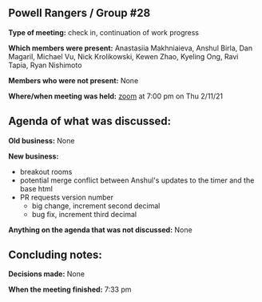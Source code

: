 ## Powell Rangers / Group #28

**Type of meeting:** check in, continuation of work progress

**Which members were present:** Anastasiia Makhniaieva, Anshul Birla, Dan Magaril, Michael Vu, Nick Krolikowski, Kewen Zhao, Kyeling Ong, Ravi Tapia, Ryan Nishimoto

**Members who were not present:** None

**Where/when meeting was held:** [zoom](https://ucsd.zoom.us/j/93696118730) at 7:00 pm on Thu 2/11/21


## Agenda of what was discussed:

**Old business:** None

**New business:** 
+ breakout rooms
+ potential merge conflict between Anshul's updates to the timer and the base html
+ PR requests version number
  + big change, increment second decimal
  + bug fix, increment third decimal

**Anything on the agenda that was not discussed:**  None

## Concluding notes:

**Decisions made:** None

**When the meeting finished:** 7:33 pm
